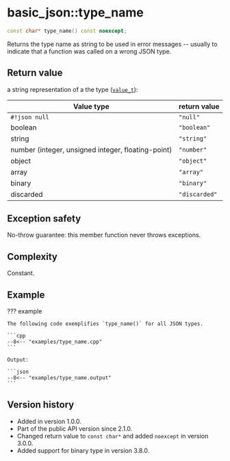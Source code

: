 # basic_json::type_name

```cpp
const char* type_name() const noexcept;
```

Returns the type name as string to be used in error messages -- usually to indicate that a function was called on a
wrong JSON type.
    
## Return value

a string representation of a the type ([`value_t`](value_t.md)):

Value type                                         | return value
-------------------------------------------------- | -------------------------
`#!json null`                                      | `"null"`
boolean                                            | `"boolean"`
string                                             | `"string"`
number (integer, unsigned integer, floating-point) | `"number"`
object                                             | `"object"`
array                                              | `"array"`
binary                                             | `"binary"`
discarded                                          | `"discarded"`

## Exception safety

No-throw guarantee: this member function never throws exceptions.

## Complexity

Constant.

## Example

??? example

    The following code exemplifies `type_name()` for all JSON types.
    
    ```cpp
    --8<-- "examples/type_name.cpp"
    ```
    
    Output:
    
    ```json
    --8<-- "examples/type_name.output"
    ```

## Version history

- Added in version 1.0.0.
- Part of the public API version since 2.1.0.
- Changed return value to `const char*` and added `noexcept` in version 3.0.0.
- Added support for binary type in version 3.8.0.
